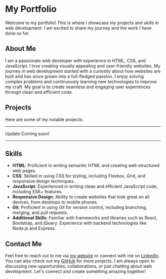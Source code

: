 # My Portfolio

Welcome to my portfolio! This is where I showcase my projects and skills in web development. I am excited to share my journey and the work I have done so far.

## About Me

I am a passionate web developer with experience in HTML, CSS, and JavaScript. I love creating visually appealing and user-friendly websites. My journey in web development started with a curiosity about how websites are built and has since grown into a full-fledged passion. I enjoy solving complex problems and continuously learning new technologies to improve my craft. My goal is to create seamless and engaging user experiences through clean and efficient code.

## Projects

Here are some of my notable projects:

---

Update Coming soon!

---

## Skills

- **HTML**: Proficient in writing semantic HTML and creating well-structured web pages.
- **CSS**: Skilled in using CSS for styling, including Flexbox, Grid, and responsive design techniques.
- **JavaScript**: Experienced in writing clean and efficient JavaScript code, including ES6+ features.
- **Responsive Design**: Ability to create websites that look great on all devices, from desktops to mobile phones.
- **Git**: Proficient in using Git for version control, including branching, merging, and pull requests.
- **Additional Skills**: Familiar with frameworks and libraries such as React, Bootstrap, and jQuery. Experience with backend technologies like Node.js and Express.

## Contact Me

Feel free to reach out to me via [my website](https://imranparthib.me/#contact) or connect with me on [LinkedIn](https://www.linkedin.com/in/imranparthib/). You can also check out my [GitHub](https://github.com/imranparthiib) for more projects. I am always open to discussing new opportunities, collaborations, or just chatting about web development. Let's connect and create something amazing together!

